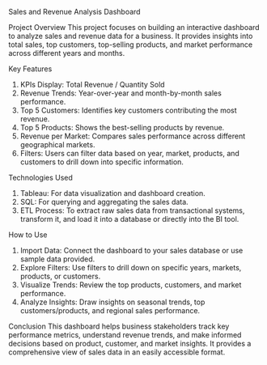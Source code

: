 Sales and Revenue Analysis Dashboard

Project Overview
This project focuses on building an interactive dashboard to analyze sales and revenue data for a business. It provides insights into total sales, top customers, top-selling products, and market performance across different years and months.

Key Features
1. KPIs Display: Total Revenue / Quantity Sold
2. Revenue Trends: Year-over-year and month-by-month sales performance.
3. Top 5 Customers: Identifies key customers contributing the most revenue.
4. Top 5 Products: Shows the best-selling products by revenue.
5. Revenue per Market: Compares sales performance across different geographical markets.
6. Filters: Users can filter data based on year, market, products, and customers to drill down into specific information.

Technologies Used
1. Tableau: For data visualization and dashboard creation.
2. SQL: For querying and aggregating the sales data.
3. ETL Process: To extract raw sales data from transactional systems, transform it, and load it into a database or directly into the BI tool.

How to Use
1. Import Data: Connect the dashboard to your sales database or use sample data provided.
2. Explore Filters: Use filters to drill down on specific years, markets, products, or customers.
3. Visualize Trends: Review the top products, customers, and market performance.
4. Analyze Insights: Draw insights on seasonal trends, top customers/products, and regional sales performance.

Conclusion
This dashboard helps business stakeholders track key performance metrics, understand revenue trends, and make informed decisions based on product, customer, and market insights. It provides a comprehensive view of sales data in an easily accessible format.

